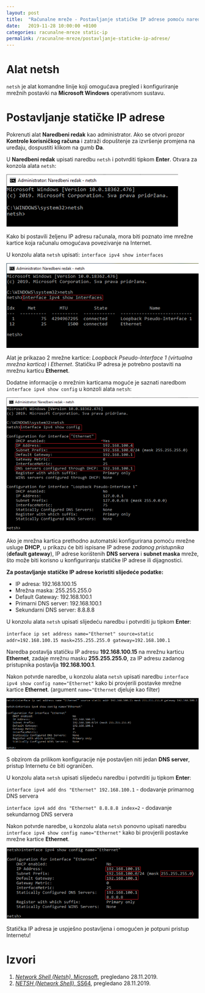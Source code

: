 ```yaml
---
layout: post
title:  "Računalne mreže - Postavljanje statičke IP adrese pomoću naredbenog retka"
date:   2019-11-28 10:00:00 +0100
categories: racunalne-mreze static-ip
permalink: /racunalne-mreze/postavljanje-staticke-ip-adrese/
---
```


# Alat netsh

`netsh` je alat komandne linije koji omogućava pregled i konfiguriranje mrežnih postavki na **Microsoft Windows** operativnom sustavu.

# Postavljanje statičke IP adrese

Pokrenuti alat **Naredbeni redak** kao administrator. Ako se otvori prozor **Kontrole korisničkog računa** i zatraži dopuštenje za izvršenje promjena na uređaju, dospustiti klikom na gumb **Da**.

U **Naredbeni redak** upisati naredbu `netsh` i potvrditi tipkom **Enter**. Otvara za konzola alata `netsh`:

![netsh konzola](/assets/rm/static-ip/image001.png)

Kako bi postavili željenu IP adresu računala, mora biti poznato ime mrežne kartice koja računalu omogućava povezivanje na Internet.

U konzolu alata `netsh` upisati: `interface ipv4 show interfaces`

![netsh konzola](/assets/rm/static-ip/image002.png)

Alat je prikazao 2 mrežne kartice: *Loopback Pseudo-Interface 1 (virtualna mrežna kartica)* i *Ethernet*. 
Statičku IP adresa je potrebno postaviti na mrežnu karticu **Ethernet**.

Dodatne informacije o mrežnim karticama moguće je saznati naredbom `interface ipv4 show config` u konzoli alata `netsh`:

![netsh konzola](/assets/rm/static-ip/image003.png)

Ako je mrežna kartica prethodno automatski konfigurirana pomoću mrežne usluge **DHCP**, u prikazu će biti ispisane IP adrese *zadanog pristupnika* (**default gateway**), IP adrese korištenih **DNS servera** i **subnet maska** mreže, što može biti korisno u konfiguriranju statičke IP adrese ili dijagnostici.

**Za postavljanje statičke IP adrese koristiti slijedeće podatke:**

- IP adresa: 192.168.100.15
- Mrežna maska: 255.255.255.0
- Default Gateway: 192.168.100.1
- Primarni DNS server: 192.168.100.1
- Sekundarni DNS server: 8.8.8.8

U konzolu alata `netsh` upisati slijedeću naredbu i potvrditi ju tipkom **Enter**: 

`interface ip set address name="Ethernet" source=static addr=192.168.100.15 mask=255.255.255.0 gateway=192.168.100.1`

Naredba postavlja statičku IP adresu **192.168.100.15** na mrežnu karticu **Ethernet**, zadaje mrežnu masku **255.255.255.0**, za IP adresu zadanog pristupnika postavlja **192.168.100.1**.

Nakon potvrde naredbe, u konzolu alata `netsh` upisati naredbu `interface ipv4 show config name="Ethernet"` kako bi provjerili postavke mrežne kartice **Ethernet**. (argument `name="Ethernet` djeluje kao filter)

![netsh konzola](/assets/rm/static-ip/image004.png)

S obzirom da prilikom konfiguracije nije postavljen niti jedan **DNS server**, pristup Internetu će biti ograničen.

U konzolu alata `netsh` upisati slijedeću naredbu i potvrditi ju tipkom **Enter**: 

`interface ipv4 add dns "Ethernet" 192.168.100.1` - dodavanje primarnog DNS servera

`interface ipv4 add dns "Ethernet" 8.8.8.8 index=2` - dodavanje sekundarnog DNS servera

Nakon potvrde naredbe, u konzolu alata `netsh` ponovno upisati naredbu `interface ipv4 show config name="Ethernet"` kako bi provjerili postavke mrežne kartice **Ethernet**.

![netsh konzola](/assets/rm/static-ip/image005.png)

Statička IP adresa je uspješno postavljena i omogućen je potpuni pristup Internetu!

# Izvori

<ol>
    <li><a href="https://docs.microsoft.com/en-us/windows-server/networking/technologies/netsh/netsh"><cite>Network Shell (Netsh)</cite>, Microsoft</a>, pregledano 28.11.2019.</li>
    <li><a href="https://ss64.com/nt/netsh.html"><cite>NETSH (Network Shell)</cite>, SS64</a>, pregledano 28.11.2019.</li>
<ol>
